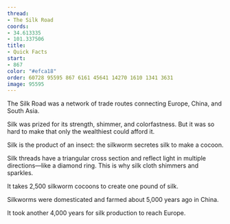 ```yaml
---
thread:
- The Silk Road
coords:
- 34.613335
- 101.337506
title:
- Quick Facts
start:
- 867
color: "#efca18"
order: 60728 95595 867 6161 45641 14270 1610 1341 3631
image: 95595
---
```


The Silk Road was a network of trade routes connecting Europe, China, and South Asia.

Silk was prized for its strength, shimmer, and colorfastness. But it was so hard to make that only the wealthiest could afford it. 

Silk is the product of an insect: the silkworm secretes silk to make a cocoon.

Silk threads have a triangular cross section and reflect light in multiple directions—like a diamond ring. This is why silk cloth shimmers and sparkles.

It takes 2,500 silkworm cocoons to create one pound of silk.

Silkworms were domesticated and farmed about 5,000 years ago in China.

It took another 4,000 years for silk production to reach Europe. 

